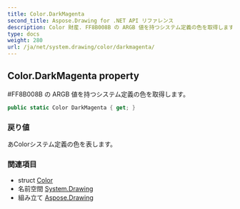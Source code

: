 ```yaml
---
title: Color.DarkMagenta
second_title: Aspose.Drawing for .NET API リファレンス
description: Color 財産. FF8B008B の ARGB 値を持つシステム定義の色を取得します
type: docs
weight: 280
url: /ja/net/system.drawing/color/darkmagenta/
---
```

## Color.DarkMagenta property

#FF8B008B の ARGB 値を持つシステム定義の色を取得します。

```csharp
public static Color DarkMagenta { get; }
```

### 戻り値

あColorシステム定義の色を表します。

### 関連項目

* struct [Color](../)
* 名前空間 [System.Drawing](../../color/)
* 組み立て [Aspose.Drawing](../../../)



